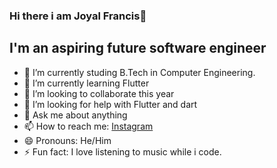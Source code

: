 ### Hi there i am Joyal Francis👋



## I'm an aspiring future software engineer

- 🔭 I’m currently studing B.Tech in Computer Engineering.
- 🌱 I’m currently learning Flutter
- 👯 I’m looking to collaborate this year
- 🤔 I’m looking for help with Flutter and dart
- 💬 Ask me about anything
- 📫 How to reach me: [Instagram](https://joyalfrancis.co/)
- 😄 Pronouns: He/Him
- ⚡ Fun fact: I love listening to music while i code.


